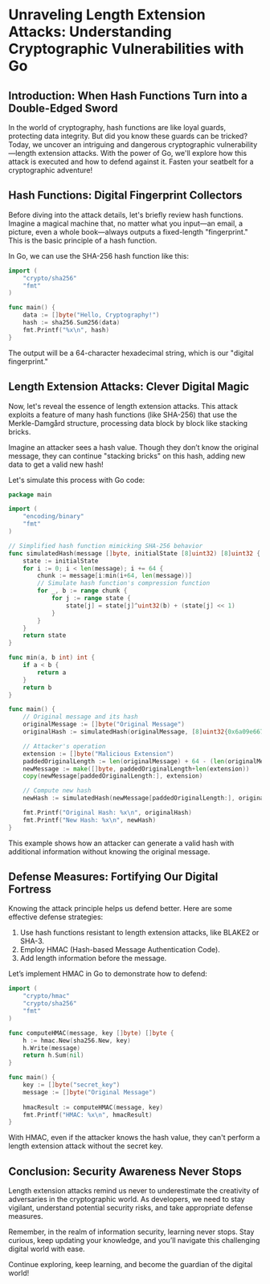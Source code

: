 # Unraveling Length Extension Attacks: Understanding Cryptographic Vulnerabilities with Go

## Introduction: When Hash Functions Turn into a Double-Edged Sword

In the world of cryptography, hash functions are like loyal guards, protecting data integrity. But did you know these guards can be tricked? Today, we uncover an intriguing and dangerous cryptographic vulnerability—length extension attacks. With the power of Go, we'll explore how this attack is executed and how to defend against it. Fasten your seatbelt for a cryptographic adventure!

## Hash Functions: Digital Fingerprint Collectors

Before diving into the attack details, let's briefly review hash functions. Imagine a magical machine that, no matter what you input—an email, a picture, even a whole book—always outputs a fixed-length "fingerprint." This is the basic principle of a hash function.

In Go, we can use the SHA-256 hash function like this:

```go
import (
    "crypto/sha256"
    "fmt"
)

func main() {
    data := []byte("Hello, Cryptography!")
    hash := sha256.Sum256(data)
    fmt.Printf("%x\n", hash)
}
```

The output will be a 64-character hexadecimal string, which is our "digital fingerprint."

## Length Extension Attacks: Clever Digital Magic

Now, let's reveal the essence of length extension attacks. This attack exploits a feature of many hash functions (like SHA-256) that use the Merkle-Damgård structure, processing data block by block like stacking bricks.

Imagine an attacker sees a hash value. Though they don’t know the original message, they can continue "stacking bricks" on this hash, adding new data to get a valid new hash!

Let's simulate this process with Go code:

```go
package main

import (
    "encoding/binary"
    "fmt"
)

// Simplified hash function mimicking SHA-256 behavior
func simulatedHash(message []byte, initialState [8]uint32) [8]uint32 {
    state := initialState
    for i := 0; i < len(message); i += 64 {
        chunk := message[i:min(i+64, len(message))]
        // Simulate hash function's compression function
        for _, b := range chunk {
            for j := range state {
                state[j] = state[j]^uint32(b) + (state[j] << 1)
            }
        }
    }
    return state
}

func min(a, b int) int {
    if a < b {
        return a
    }
    return b
}

func main() {
    // Original message and its hash
    originalMessage := []byte("Original Message")
    originalHash := simulatedHash(originalMessage, [8]uint32{0x6a09e667, 0xbb67ae85, 0x3c6ef372, 0xa54ff53a, 0x510e527f, 0x9b05688c, 0x1f83d9ab, 0x5be0cd19})

    // Attacker's operation
    extension := []byte("Malicious Extension")
    paddedOriginalLength := len(originalMessage) + 64 - (len(originalMessage) % 64) // Simulate padding
    newMessage := make([]byte, paddedOriginalLength+len(extension))
    copy(newMessage[paddedOriginalLength:], extension)

    // Compute new hash
    newHash := simulatedHash(newMessage[paddedOriginalLength:], originalHash)

    fmt.Printf("Original Hash: %x\n", originalHash)
    fmt.Printf("New Hash: %x\n", newHash)
}
```

This example shows how an attacker can generate a valid hash with additional information without knowing the original message.

## Defense Measures: Fortifying Our Digital Fortress

Knowing the attack principle helps us defend better. Here are some effective defense strategies:

1. Use hash functions resistant to length extension attacks, like BLAKE2 or SHA-3.
2. Employ HMAC (Hash-based Message Authentication Code).
3. Add length information before the message.

Let’s implement HMAC in Go to demonstrate how to defend:

```go
import (
    "crypto/hmac"
    "crypto/sha256"
    "fmt"
)

func computeHMAC(message, key []byte) []byte {
    h := hmac.New(sha256.New, key)
    h.Write(message)
    return h.Sum(nil)
}

func main() {
    key := []byte("secret_key")
    message := []byte("Original Message")
    
    hmacResult := computeHMAC(message, key)
    fmt.Printf("HMAC: %x\n", hmacResult)
}
```

With HMAC, even if the attacker knows the hash value, they can't perform a length extension attack without the secret key.

## Conclusion: Security Awareness Never Stops

Length extension attacks remind us never to underestimate the creativity of adversaries in the cryptographic world. As developers, we need to stay vigilant, understand potential security risks, and take appropriate defense measures.

Remember, in the realm of information security, learning never stops. Stay curious, keep updating your knowledge, and you’ll navigate this challenging digital world with ease.

Continue exploring, keep learning, and become the guardian of the digital world!